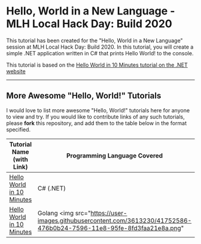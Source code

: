 # Hello, World in a New Language - MLH Local Hack Day: Build 2020

This tutorial has been created for the "Hello, World in a New Language" session at MLH Local Hack Day: Build 2020.
In this tutorial, you will create a simple .NET application written in C# that prints Hello World! to the console.

This tutorial is based on the [Hello World in 10 Minutes tutorial on the .NET website](https://dotnet.microsoft.com/learn/dotnet/hello-world-tutorial/intro)

---

## More Awesome "Hello, World!" Tutorials

I would love to list more awesome "Hello, World!" tutorials here for anyone to view and try. If you would like to contribute links of any such tutorials, please **fork** this repository, and add them to the table below in the format specified.

| Tutorial Name (with Link)                                                                         | Programming Language Covered | Contributor ID (with Profile Link)              |
| ------------------------------------------------------------------------------------------------- | ---------------------------- | ----------------------------------------------- |
| [Hello World in 10 Minutes](https://dotnet.microsoft.com/learn/dotnet/hello-world-tutorial/intro) | C# (.NET)                    | [adityaoberai](https://github.com/adityaoberai) |
| [Hello World in 10 Minutes](https://www.geeksforgeeks.org/hello-world-in-golang/)                 | Golang <img src="https://user-images.githubusercontent.com/3613230/41752586-476b0b24-7596-11e8-95fe-8fd3faa21e8a.png"                      | [Alen-Jojo](https://github.com/Alenjojo)     |
